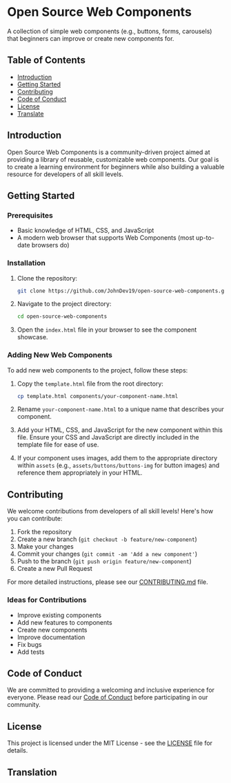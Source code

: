 # Open Source Web Components

A collection of simple web components (e.g., buttons, forms, carousels) that beginners can improve or create new components for.

## Table of Contents

- [Introduction](#introduction)
- [Getting Started](#getting-started)
- [Contributing](#contributing)
- [Code of Conduct](#code-of-conduct)
- [License](#license)
- [Translate](#translate)

## Introduction

Open Source Web Components is a community-driven project aimed at providing a library of reusable, customizable web components. Our goal is to create a learning environment for beginners while also building a valuable resource for developers of all skill levels.

## Getting Started

### Prerequisites

- Basic knowledge of HTML, CSS, and JavaScript
- A modern web browser that supports Web Components (most up-to-date browsers do)

### Installation

1. Clone the repository:
   ```sh
   git clone https://github.com/JohnDev19/open-source-web-components.git
   ```

2. Navigate to the project directory:
   ```sh
   cd open-source-web-components
   ```

3. Open the `index.html` file in your browser to see the component showcase.

### Adding New Web Components

To add new web components to the project, follow these steps:

1. Copy the `template.html` file from the root directory:
   ```sh
   cp template.html components/your-component-name.html
   ```

2. Rename `your-component-name.html` to a unique name that describes your component.

3. Add your HTML, CSS, and JavaScript for the new component within this file. Ensure your CSS and JavaScript are directly included in the template file for ease of use.

4. If your component uses images, add them to the appropriate directory within `assets` (e.g., `assets/buttons/buttons-img` for button images) and reference them appropriately in your HTML.

## Contributing

We welcome contributions from developers of all skill levels! Here's how you can contribute:

1. Fork the repository
2. Create a new branch (`git checkout -b feature/new-component`)
3. Make your changes
4. Commit your changes (`git commit -am 'Add a new component'`)
5. Push to the branch (`git push origin feature/new-component`)
6. Create a new Pull Request

For more detailed instructions, please see our [CONTRIBUTING.md](CONTRIBUTING.md) file.

### Ideas for Contributions

- Improve existing components
- Add new features to components
- Create new components
- Improve documentation
- Fix bugs
- Add tests

## Code of Conduct

We are committed to providing a welcoming and inclusive experience for everyone. Please read our [Code of Conduct](CODE_OF_CONDUCT.md) before participating in our community.

## License

This project is licensed under the MIT License - see the [LICENSE](LICENSE) file for details.

## Translation

[<img src="https://cdn.statically.io/gh/hjnilsson/country-flags/master/svg/us.svg" height="15">](https://en.wikipedia.org/wiki/English_language) [<img src="https://cdn.statically.io/gh/hjnilsson/country-flags/master/svg/ph.svg" height="15">](https://en.wikipedia.org/wiki/Filipino_language)
